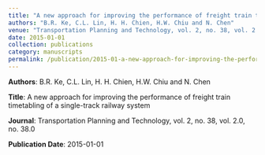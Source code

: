 ```yaml
---
title: "A new approach for improving the performance of freight train timetabling of a single-track railway system"
authors: "B.R. Ke, C.L. Lin, H. H. Chien, H.W. Chiu and N. Chen"
venue: "Transportation Planning and Technology, vol. 2, no. 38, vol. 2.0, no. 38.0"
date: 2015-01-01
collection: publications
category: manuscripts
permalink: /publication/2015-01-a-new-approach-for-improving-the-performance-of-freight-train-timetabling-of-a-single-track-railway-system
---
```


**Authors**: B.R. Ke, C.L. Lin, H. H. Chien, H.W. Chiu and N. Chen

**Title**: A new approach for improving the performance of freight train timetabling of a single-track railway system

**Journal**: Transportation Planning and Technology, vol. 2, no. 38, vol. 2.0, no. 38.0

**Publication Date**: 2015-01-01
